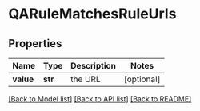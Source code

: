 # QARuleMatchesRuleUrls

## Properties
Name | Type | Description | Notes
------------ | ------------- | ------------- | -------------
**value** | **str** | the URL | [optional] 

[[Back to Model list]](../README.md#documentation-for-models) [[Back to API list]](../README.md#documentation-for-api-endpoints) [[Back to README]](../README.md)


